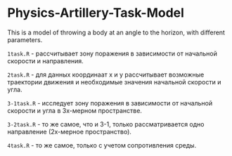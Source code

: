 # Physics-Artillery-Task-Model
This is a model of throwing a body at an angle to the horizon, with different parameters.

`1task.R` - рассчитывает зону поражения в зависимости от начальной скорости и направления.

`2task.R` - для данных координаат х и у рассчитывает возможные траектории движения и необходимые значения начальной скорости и угла.

`3-1task.R` - исследует зону поражения в зависимости от начальной скорости и угла в 3х-мерном пространстве.

`3-2task.R` - то же самое, что и 3-1, только рассматривается одно направление (2х-мерное пространство).

`4task.R` - то же самое, только с учетом сопротивления среды.
